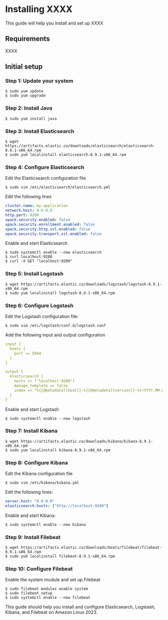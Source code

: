 # Installing XXXX

This guide will help you install and set up XXXX

## Requirements

XXXX

## Initial setup

### Step 1: Update your system

```console
$ sudo yum update
$ sudo yum upgrade
```

### Step 2: Install Java

```console
$ sudo yum install java
```

### Step 3: Install Elasticsearch

```console
$ wget https://artifacts.elastic.co/downloads/elasticsearch/elasticsearch-8.9.1-x86_64.rpm 
$ sudo yum localinstall elasticsearch-8.9.1-x86_64.rpm
```

### Step 4: Configure Elasticsearch

Edit the Elasticsearch configuration file

```console
$ sudo vim /etc/elasticsearch/elasticsearch.yml
```

Edit the following lines

```yml
cluster.name: my-application
network.host: 0.0.0.0
http.port: 9200
xpack.security.enabled: false
xpack.security.enrollment.enabled: false
xpack.security.http.ssl.enabled: false
xpack.security.transport.ssl.enabled: false
```

Enable and start Elasticsearch

```console
$ sudo systemctl enable --now elasticsearch 
$ curl localhost:9200 
$ curl -X GET "localhost:9200"
```

### Step 5: Install Logstash

```console
$ wget https://artifacts.elastic.co/downloads/logstash/logstash-8.9.1-x86_64.rpm
$ sudo yum localinstall logstash-8.9.1-x86_64.rpm
```

### Step 6: Configure Logstash
Edit the Logstash configuration file:

```console
$ sudo vim /etc/logstash/conf.d/logstash.conf
```

Add the following input and output configuration

```yml
input {
  beats {
    port => 5044
  }
}

output {
  elasticsearch {
    hosts => ["localhost:9200"]
    manage_template => false
    index => "%{[@metadata][beat]}-%{[@metadata][version]}-%{+YYYY.MM.dd}"
  }
}
```

Enable and start Logstash

```console
$ sudo systemctl enable --now logstash
```

### Step 7: Install Kibana

```console
$ wget https://artifacts.elastic.co/downloads/kibana/kibana-8.9.1-x86_64.rpm
$ sudo yum localinstall kibana-8.9.1-x86_64.rpm
```

### Step 8: Configure Kibana
Edit the Kibana configuration file

```console
$ sudo vim /etc/kibana/kibana.yml
```

Edit the following lines:

```yml
server.host: "0.0.0.0" 
elasticsearch.hosts: ["http://localhost:9200"]
```

Enable and start Kibana:

```console
$ sudo systemctl enable --now kibana
```

### Step 9: Install Filebeat

```console
$ wget https://artifacts.elastic.co/downloads/beats/filebeat/filebeat-8.9.1-x86_64.rpm 
$ sudo yum localinstall filebeat-8.9.1-x86_64.rpm
```

### Step 10: Configure Filebeat
Enable the system module and set up Filebeat

```console
$ sudo filebeat modules enable system
$ sudo filebeat setup
$ sudo systemctl enable --now filebeat
```

This guide should help you install and configure Elasticsearch, Logstash, Kibana, and Filebeat on Amazon Linux 2023.
